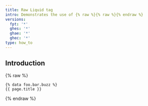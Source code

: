 ```yaml
---
title: Raw Liquid tag
intro: Demonstrates the use of {% raw %}{% raw %}{% endraw %}
versions:
  fpt: '*'
  ghes: '*'
  ghae: '*'
  ghec: '*'
type: how_to
---
```


## Introduction

{% raw %}

```shell
{% data foo.bar.buzz %}
{{ page.title }}
```

{% endraw %}
